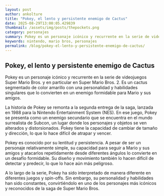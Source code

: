 ```yaml
--- 
layout: post 
author: ankolture 
title: "Pokey, el lento y persistente enemigo de Cactus"
date: 2025-08-29T13:00:05.429839 
thumbnail: /assets/img/posts/thepockets.png
category: personajes 
summary: Pokey es un personaje icónico y recurrente en la serie de videojuegos Super Mario Bros. y en particular en Super Mario Bros. 2. Es un cactus segmentad...
keywords: nintendo, mario bros, personajes 
permalink: /blog/pokey-el-lento-y-persistente-enemigo-de-cactus/ 
--- 
```


## Pokey, el lento y persistente enemigo de Cactus

Pokey es un personaje icónico y recurrente en la serie de videojuegos Super Mario Bros. y en particular en Super Mario Bros. 2. Es un cactus segmentado de color amarillo con una personalidad y habilidades singulares que lo convierten en un enemigo formidable para Mario y sus amigos.

La historia de Pokey se remonta a la segunda entrega de la saga, lanzada en 1988 para la Nintendo Entertainment System (NES). En ese juego, Pokey se presenta como un enemigo secundario que se encuentra en el mundo surrealista de Subcon, un lugar donde los personajes y objetos se ven alterados y distorsionados. Pokey tiene la capacidad de cambiar de tamaño y dirección, lo que lo hace difícil de atrapar y vencer.

Pokey es conocido por su lentitud y persistencia. A pesar de ser un personaje relativamente simple, su capacidad para seguir a Mario y sus amigos y atacarlos repetidamente desde diferentes ángulos lo convierte en un desafío formidable. Su diseño y movimiento también lo hacen difícil de detectar y predecir, lo que lo hace aún más peligroso.

A lo largo de la serie, Pokey ha sido interpretado de manera diferente en diferentes juegos y spin-offs. Sin embargo, su personalidad y habilidades han sido constantes, convirtiéndolo en uno de los personajes más icónicos y reconocidos de la saga de Super Mario Bros.
